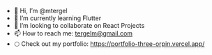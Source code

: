 - 👋 Hi, I’m @mtergel
- 🌱 I’m currently learning Flutter
- 💞️ I’m looking to collaborate on React Projects
- 📫 How to reach me: tergelm@gmail.com
- 🌕 Check out my portfolio: https://portfolio-three-orpin.vercel.app/
<!---
mtergel/mtergel is a ✨ special ✨ repository because its `README.md` (this file) appears on your GitHub profile.
You can click the Preview link to take a look at your changes.
--->
